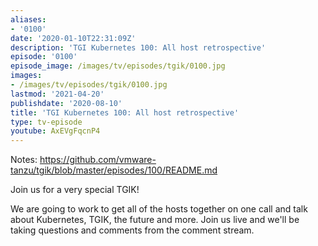 ```yaml
---
aliases:
- '0100'
date: '2020-01-10T22:31:09Z'
description: 'TGI Kubernetes 100: All host retrospective'
episode: '0100'
episode_image: /images/tv/episodes/tgik/0100.jpg
images:
- /images/tv/episodes/tgik/0100.jpg
lastmod: '2021-04-20'
publishdate: '2020-08-10'
title: 'TGI Kubernetes 100: All host retrospective'
type: tv-episode
youtube: AxEVgFqcnP4
---
```


Notes: https://github.com/vmware-tanzu/tgik/blob/master/episodes/100/README.md

Join us for a very special TGIK! 

We are going to work to get all of the hosts together on one call and talk about Kubernetes, TGIK, the future and more.  Join us live and we&#39;ll be taking questions and comments from the comment stream.